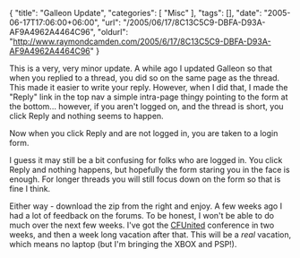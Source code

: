 {
	"title": "Galleon Update",
	"categories": [
		"Misc"
	],
	"tags": [],
	"date": "2005-06-17T17:06:00+06:00",
	"url": "/2005/06/17/8C13C5C9-DBFA-D93A-AF9A4962A4464C96",
	"oldurl": "http://www.raymondcamden.com/2005/6/17/8C13C5C9-DBFA-D93A-AF9A4962A4464C96"
}

This is a very, very minor update. A while ago I updated Galleon so that when you replied to a thread, you did so on the same page as the thread. This made it easier to write your reply. However, when I did that, I made the "Reply" link in the top nav a simple intra-page thingy pointing to the form at the bottom... however, if you aren't logged on, and the thread is short, you click Reply and nothing seems to happen.

Now when you click Reply and are not logged in, you are taken to a login form. 

I guess it may still be a bit confusing for folks who are logged in. You click Reply and nothing happens, but hopefully the form staring you in the face is enough. For longer threads you will still focus down on the form so that is fine I think.

Either way - download the zip from the right and enjoy. A few weeks ago I had a lot of feedback on the forums. To be honest, I won't be able to do much over the next few weeks. I've got the <a href="http://www.cfunited.org">CFUnited</a> conference in two weeks, and then a week long vacation after that. This will be a <i>real</i> vacation, which means no laptop (but I'm bringing the XBOX and PSP!).